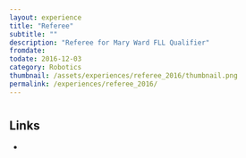 ```yaml
---
layout: experience
title: "Referee"
subtitle: ""
description: "Referee for Mary Ward FLL Qualifier"
fromdate: 
todate: 2016-12-03
category: Robotics
thumbnail: /assets/experiences/referee_2016/thumbnail.png
permalink: /experiences/referee_2016/
---
```


#

## Links

-
